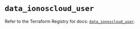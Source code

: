 # `data_ionoscloud_user`

Refer to the Terraform Registry for docs: [`data_ionoscloud_user`](https://registry.terraform.io/providers/ionos-cloud/ionoscloud/6.7.9/docs/data-sources/user).
